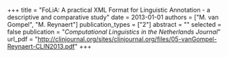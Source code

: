 +++
title = "FoLiA: A practical XML Format for Linguistic Annotation - a descriptive and comparative study"
date = 2013-01-01
authors = ["M. van Gompel", "M. Reynaert"]
publication_types = ["2"]
abstract = ""
selected = false
publication = "*Computational Linguistics in the Netherlands Journal*"
url_pdf = "http://clinjournal.org/sites/clinjournal.org/files/05-vanGompel-Reynaert-CLIN2013.pdf"
+++

